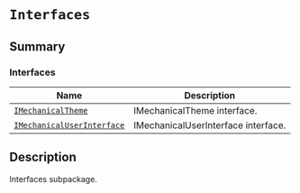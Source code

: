<!-- vale off -->

<a id="module-ansys.mechanical.stubs.v241.Ansys.Mechanical.UI.Interfaces"></a>

<a id="interfaces"></a>

# `Interfaces`

<a id="summary"></a>

## Summary

### Interfaces

| Name | Description |
|-----------------------------------------------------------------------------------------------------------------------------------------------|-------------------------------------|
| [`IMechanicalTheme`](IMechanicalTheme.md#ansys.mechanical.stubs.v241.Ansys.Mechanical.UI.Interfaces.IMechanicalTheme)                         | IMechanicalTheme interface.         |
| [`IMechanicalUserInterface`](IMechanicalUserInterface.md#ansys.mechanical.stubs.v241.Ansys.Mechanical.UI.Interfaces.IMechanicalUserInterface) | IMechanicalUserInterface interface. |

<a id="description"></a>

## Description

Interfaces subpackage.

<!-- !! processed by numpydoc !! -->
<!-- vale on -->
